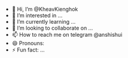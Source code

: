 - 👋 Hi, I’m @KheavKienghok
- 👀 I’m interested in ...
- 🌱 I’m currently learning ...
- 💞️ I’m looking to collaborate on ...
- 📫 How to reach me on telegram @anshishui
- 😄 Pronouns:
- ⚡ Fun fact: ...

<!---
KheavKienghok/KheavKienghok is a ✨ special ✨ repository because its `README.md` (this file) appears on your GitHub profile.
You can click the Preview link to take a look at your changes.
--->
